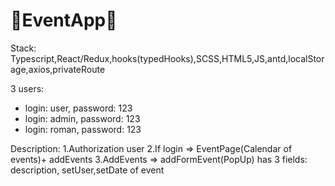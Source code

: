 # 📌EventApp📆

Stack: Typescript,React/Redux,hooks(typedHooks),SCSS,HTML5,JS,antd,localStorage,axios,privateRoute

3 users: 
 - login: user, password: 123
 - login: admin, password: 123
 - login: roman, password: 123

Description:
1.Authorization user
2.If login => EventPage(Calendar of events)+ addEvents
3.AddEvents => addFormEvent(PopUp) has 3 fields: description, setUser,setDate of event
